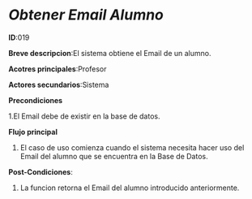 # *Obtener Email Alumno*

**ID**:019

**Breve descripcion**:El sistema obtiene el Email de un alumno.

**Acotres principales**:Profesor

**Actores secundarios**:Sistema

**Precondiciones**

1.El Email debe de existir en la base de datos.

**Flujo principal**

1. El caso de uso comienza cuando el sistema necesita hacer uso del Email del  alumno que se encuentra en la Base de Datos.

**Post-Condiciones**:

1. La funcion retorna el Email del alumno introducido anteriormente.


